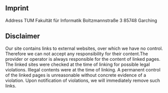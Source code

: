## Imprint
Address
TUM Fakultät für Informatik
Boltzmannstraße 3
85748 Garching

## Disclaimer
Our site contains links to external websites, over which we have no control. Therefore we can not accept any responsibility for their content.The provider or operator is always responsible for the content of linked pages. The linked sites were checked at the time of linking for possible legal violations. Illegal contents were at the time of linking. A permanent control of the linked pages is unreasonable without concrete evidence of a violation. Upon notification of violations, we will immediately remove such links.